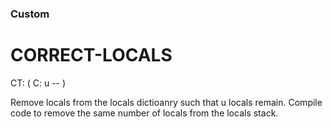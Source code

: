 ### Custom

# CORRECT-LOCALS

 CT: ( C: u -- )
 
 Remove locals from the locals dictioanry such that u locals remain. Compile code to remove the same number
 of locals from the locals stack.
 